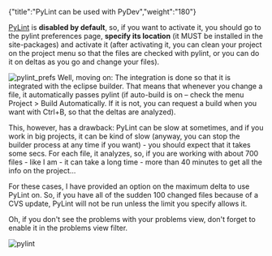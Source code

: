 {"title":"PyLint can be used with PyDev","weight":"180"}

[PyLint](http://www.logilab.org/projects/pylint) is **disabled by default**, so, if you want to activate it, you should go to the pylint preferences page, **specify its location** (it MUST be installed in the site-packages) and activate it (after activating it, you can clean your project on the project menu so that the files are checked with pylint, or you can do it on deltas as you go and change your files).

![pylint_prefs](/Images/appc/pydev.org/images/pylint/pylint_prefs.png)
Well, moving on: The integration is done so that it is integrated with the eclipse builder. That means that whenever you change a file, it automatically passes pylint (if auto-build is on – check the menu Project > Build Automatically. If it is not, you can request a build when you want with Ctrl+B, so that the deltas are analyzed).

This, however, has a drawback: PyLint can be slow at sometimes, and if you work in big projects, it can be kind of slow (anyway, you can stop the builder process at any time if you want) - you should expect that it takes some secs. For each file, it analyzes, so, if you are working with about 700 files - like I am - it can take a long time - more than 40 minutes to get all the info on the project...

For these cases, I have provided an option on the maximum delta to use PyLint on. So, if you have all of the sudden 100 changed files because of a CVS update, PyLint will not be run unless the limit you specify allows it.

Oh, if you don't see the problems with your problems view, don't forget to enable it in the problems view filter.

![pylint](/Images/appc/pydev.org/images/pylint/pylint.png)
